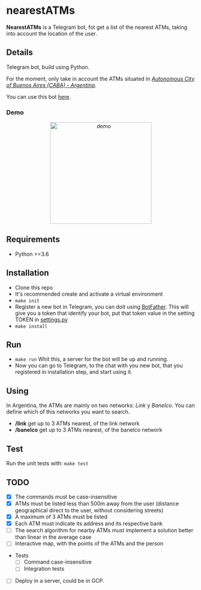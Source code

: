 # nearestATMs

**NearestATMs** is a Telegram bot, fot get a list of the nearest ATMs, 
taking into account the location of the user.

## Details

Telegram bot, build using Python.

For the moment, only take in account the ATMs situated in 
[*Autonomous City of Buenos Aires (CABA) - Argentina*](https://en.wikipedia.org/wiki/Buenos_Aires).

You can use this bot [here](https://t.me/nearest_ATMs_bot).

### Demo

<p align="center">
<img src="./resources/demo.gif" width="270" alt="demo">
</p>

## Requirements

* Python >=3.6

## Installation

* Clone this repo
* It's recommended create and activate a virtual environment
* `make init`
* Register a new bot in Telegram, you can doit using [BotFather](http://t.me/BotFather). 
This will give you a token that identify your bot, put that token value in the setting TOKEN in [settings.py](nearest_atms/settings.py)
* `make install`

## Run

* `make run` Whit this, a server for the bot will be up and running.
* Now you can go to Telegram, to the chat with you new bot, that you registered in installation step, and start using it.

## Using

In Argentina, the ATMs are mainly on two networks: *Link* y *Banelco*. 
You can define which of this networks you want to search.

* **/link** get up to 3 ATMs nearest, of the link network
* **/banelco** get up to 3 ATMs nearest, of the banelco network

## Test

Run the unit tests with: `make test`

## TODO

* [x] The commands must be case-insensitive
* [x] ATMs must be listed less than 500m away from the user (distance
geographical direct to the user, without considering streets)
* [x] A maximum of 3 ATMs must be listed
* [x] Each ATM must indicate its address and its respective bank
* [ ] The search algorithm for nearby ATMs must implement a solution
better than linear in the average case
* [ ] Interactive map, with the points of the ATMs and the person
* Tests
  * [ ] Command case-insensitive
  * [ ] Integration tests
* [ ] Deploy in a server, could be in GCP.
